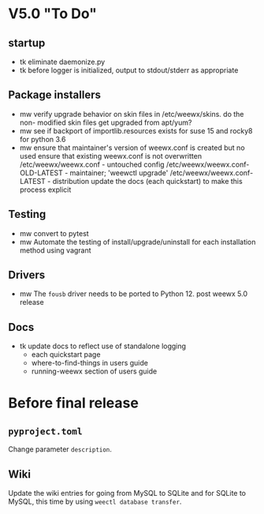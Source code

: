 # V5.0 "To Do"

## startup

- tk eliminate daemonize.py
- tk before logger is initialized, output to stdout/stderr as appropriate

## Package installers

- mw verify upgrade behavior on skin files in /etc/weewx/skins.  do the non-
    modified skin files get upgraded from apt/yum?
- mw see if backport of importlib.resources exists for suse 15 and rocky8 for
    python 3.6
- mw ensure that maintainer's version of weewx.conf is created but no used
  ensure that existing weewx.conf is not overwritten
    /etc/weewx/weewx.conf - untouched config
    /etc/weewx/weewx.conf-OLD-LATEST - maintainer; 'weewctl upgrade'
    /etc/weewx/weewx.conf-LATEST - distribution
  update the docs (each quickstart) to make this process explicit

## Testing

- mw convert to pytest
- mw Automate the testing of install/upgrade/uninstall for each installation
    method using vagrant


## Drivers

- mw The `fousb` driver needs to be ported to Python 12.  post weewx 5.0 release


## Docs

- tk update docs to reflect use of standalone logging
  - each quickstart page
  - where-to-find-things in users guide
  - running-weewx section of users guide



# Before final release

## `pyproject.toml`

Change parameter `description`.


## Wiki

Update the wiki entries for going from MySQL to SQLite and for SQLite to MySQL,
this time by using `weectl database transfer`.

